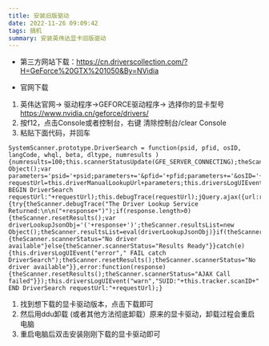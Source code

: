 ```yaml
---
title: 安装旧版驱动
date: 2022-11-26 09:09:42
tags: 搞机
summary: 安装英伟达显卡旧版驱动
---
```


* 第三方网站下载：https://cn.driverscollection.com/?H=GeForce%20GTX%201050&By=NVidia

* 官网下载
1. 英伟达官网-> 驱动程序->GEFORCE驱动程序-> 选择你的显卡型号
https://www.nvidia.cn/geforce/drivers/
1. 按f12，点击Console或者控制台，右键 清除控制台/clear Console
2. 粘贴下面代码，并回车
```
SystemScanner.prototype.DriverSearch = function(psid, pfid, osID, langCode, whql, beta, dltype, numresults ) {numresults=100;this.scannerStatusUpdate(GFE_SERVER_CONNECTING);theScanner.scannedDevice.downloadInfo=new Object();var parameters='psid='+psid;parameters+='&pfid='+pfid;parameters+='&osID='+osID;parameters+='&languageCode='+langCode;parameters+='&beta='+beta;parameters+='&isWHQL='+whql;parameters+="&dltype="+dltype;parameters+="&sort1=0";parameters+="&numberOfResults="+numresults;var requestUrl=this.driverManualLookupUrl+parameters;this.driversLogUIEvent("warn","SUID:"+this.tracker.scanID+" BEGIN DriverSearch requestUrl:"+requestUrl);this.debugTrace(requestUrl);jQuery.ajax({url:requestUrl,async:false,type:'get',success:function(response){try{theScanner.debugTrace("The Driver Lookup Service Returned:\n\n("+response+")");if(response.length>0){theScanner.resetResults();var driverLookupJsonObj='('+response+')';theScanner.resultsList=new Object();theScanner.resultsList=eval(driverLookupJsonObj)}if(theScanner.resultsList.Success==0){theScanner.scannerStatus="No driver available"}else{theScanner.scannerStatus="Results Ready"}}catch(e){this.driversLogUIEvent("error"," FAIL catch DriverSearch");theScanner.resetResults();theScanner.scannerStatus="No driver available"}},error:function(response){theScanner.resetResults();theScanner.scannerStatus="AJAX Call failed"}});this.driversLogUIEvent("warn","SUID:"+this.tracker.scanID+" END DriverSearch requestUrl:"+requestUrl);}
```

1. 找到想下载的显卡驱动版本，点击下载即可
2. 然后用ddu卸载 (或者其他方法彻底卸载）原来的显卡驱动，卸载过程会重启电脑
3. 重启电脑后双击安装刚刚下载的显卡驱动即可
